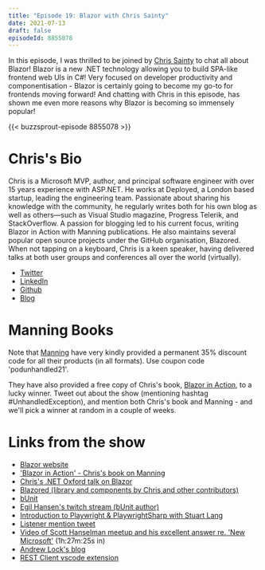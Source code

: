 ```yaml
---
title: "Episode 19: Blazor with Chris Sainty"
date: 2021-07-13
draft: false
episodeId: 8855078
---
```


In this episode, I was thrilled to be joined by [Chris Sainty](https://twitter.com/chris_sainty) to chat all about Blazor! Blazor is a new .NET technology allowing you to build SPA-like frontend web UIs in C#! Very focused on developer productivity and componentisation - Blazor is certainly going to become my go-to for frontends moving forward! And chatting with Chris in this episode, has shown me even more reasons why Blazor is becoming so immensely popular!

{{< buzzsprout-episode 8855078 >}}

# Chris's Bio

Chris is a Microsoft MVP, author, and principal software engineer with over 15 years experience with ASP.NET. He works at Deployed, a London based startup, leading the engineering team. Passionate about sharing his knowledge with the community, he regularly writes both for his own blog as well as others—such as Visual Studio magazine, Progress Telerik, and StackOverflow. A passion for blogging led to his current focus, writing Blazor in Action with Manning publications. He also maintains several popular open source projects under the GitHub organisation, Blazored. When not tapping on a keyboard, Chris is a keen speaker, having delivered talks at both user groups and conferences all over the world (virtually).

* [Twitter](https://twitter.com/chris_sainty)
* [LinkedIn](https://www.linkedin.com/in/chris-sainty)
* [Github](https://github.com/chrissainty)
* [Blog](https://chrissainty.com/)

# Manning Books

Note that [Manning](https://www.manning.com/) have very kindly provided a permanent 35% discount code for all their products (in all formats). Use coupon code 'podunhandled21'.

They have also provided a free copy of Chris's book, [Blazor in Action](http://mng.bz/4MPv), to a lucky winner. Tweet out about the show (mentioning hashtag #UnhandledException), and mention both Chris's book and Manning - and we'll pick a winner at random in a couple of weeks.

# Links from the show

* [Blazor website](https://dotnet.microsoft.com/apps/aspnet/web-apps/blazor)
* ['Blazor in Action' - Chris's book on Manning](http://mng.bz/4MPv)
* [Chris's .NET Oxford talk on Blazor](https://www.dotnetoxford.com/posts/2021-05-blazor-with-chris-sainty)
* [Blazored (library and components by Chris and other contributors)](https://github.com/Blazored)
* [bUnit](https://bunit.dev/)
* [Egil Hansen's twitch stream (bUnit author)](https://www.twitch.tv/egilhansen)
* [Introduction to Playwright & PlaywrightSharp with Stuart Lang](https://www.youtube.com/watch?v=O2R0VUBlvZ8)
* [Listener mention tweet](https://twitter.com/davidwengier/status/1407599801714188294)
* [Video of Scott Hanselman meetup and his excellent answer re. 'New Microsoft'](https://skillsmatter.com/skillscasts/12999-microsoft-open-source-scott-hanselman) (1h:27m:25s in)
* [Andrew Lock's blog](https://andrewlock.net/)
* [REST Client vscode extension](https://marketplace.visualstudio.com/items?itemName=humao.rest-client)

